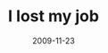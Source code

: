 ---
layout: base.njk
title : 'I lost my job' 
view_title : 'I lost my job' 
year : '2009' 
date : '2009-11-23' 
img_file : '/drawing/ilostmyjob.png' 
html_file : 'ilostmyjob' 
next_html : 'thatseemsreasonable.html' 
year_order : '264' 
permalink : "title/{{html_file}}.html"
---